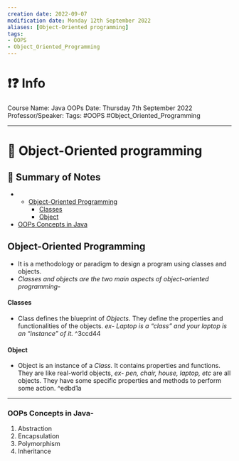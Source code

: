 ```yaml
---
creation date: 2022-09-07
modification date: Monday 12th September 2022
aliases: [Object-Oriented programming]
tags:
- OOPS
- Object_Oriented_Programming 
---
```



# ❗❓ Info
Course Name: Java OOPs
Date: Thursday 7th September 2022
Professor/Speaker: 
Tags: #OOPS #Object_Oriented_Programming 


---
# 📑 Object-Oriented programming

## 📃 Summary of Notes
-   - [Object-Oriented Programming](<#Object-Oriented Programming>)
      - [Classes](<#Classes>)
      - [Object](<#Object>)
  - [OOPs Concepts in Java](<#OOPs Concepts in Java>)

## Object-Oriented Programming
- It is a methodology or paradigm to design a program using classes and objects.
- *Classes and objects are the two main aspects of object-oriented programming-*

#### Classes
- Class defines the blueprint of *Objects*. They define the properties and functionalities of the objects. *ex- Laptop is a “class” and your laptop is an “instance” of it.* ^3ccd44

#### Object 
- Object is an instance of a *Class.* It contains properties and functions. They are like real-world objects, *ex- pen, chair, house, laptop, etc* are all objects. They have some specific properties and methods to perform some action. ^edbd1a

---

### OOPs Concepts in Java-
1.	Abstraction
2.	Encapsulation
3.	Polymorphism
4.	Inheritance
